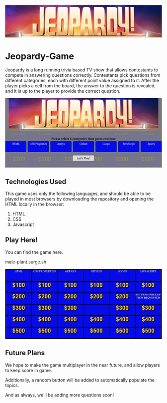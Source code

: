 <img src="jeopardy2.png">

# Jeopardy-Game

Jeopardy is a long running trivia based TV show that allows contestants to compete in answering questions correctly. Contestants pick questions from different categories, each with different point value assigned to it. After the player picks a cell from the board, the answer to the question is revealed, and it is up to the player to provide the correct question.

<img src="screenshot 1.png">


## Technologies Used

This game uses only the following languages, and should be able to be played in most browsers by downloading the repository and opening the HTML locally in the browser:
1. HTML
1. CSS
1. Javascript


## Play Here!

You can find the game here.

male-plant.surge.sh


<img src="screenshot 2.png">

## Future Plans

We hope to make the game multiplayer in the near future, and allow players to keep score in game.

Additionally, a random button will be added to automatically populate the topics.

And as always, we'll be adding more questions soon!
